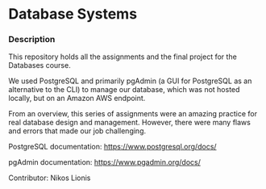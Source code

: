 # Database Systems

### Description

This repository holds all the assignments and the final project for the Databases course.

We used PostgreSQL and primarily pgAdmin (a GUI for PostgreSQL as an alternative to the CLI) to manage our database, which was not hosted locally, but on an Amazon AWS endpoint.

From an overview, this series of assignments were an amazing practice for real database design and management. However, there were many flaws and errors that made our job challenging.

PostgreSQL documentation: https://www.postgresql.org/docs/

pgAdmin documentation: https://www.pgadmin.org/docs/

Contributor: Nikos Lionis
